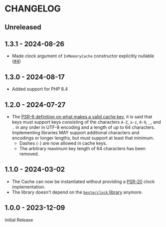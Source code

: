 # CHANGELOG

## Unreleased

## 1.3.1 - 2024-08-26

* Made clock argument of `InMemoryCache` constructor explicitly nullable
  ([#4](https://github.com/beste/in-memory-cache-php/pull/4))

## 1.3.0 - 2024-08-17

* Added support for PHP 8.4

## 1.2.0 - 2024-07-27

* The [PSR-6 definition on what makes a valid cache key](https://www.php-fig.org/psr/psr-6/#definitions), it is said that
  keys must support keys consisting of the characters `A-Z`, `a-z`, `0-9`, `_`, and `.` in any order in UTF-8
  encoding and a length of up to 64 characters. Implementing libraries MAY support additional characters and encodings
  or longer lengths, but must support at least that minimum.
  * Dashes (`-`) are now allowed in cache keys.
  * The arbitrary maximum key length of 64 characters has been removed.


## 1.1.0 - 2024-03-02

* The Cache can now be instantiated without providing a [PSR-20](https://www.php-fig.org/psr/psr-20/) clock implementation.
* The library doesn't depend on the [`beste/clock` library](https://github.com/beste/clock) anymore.

## 1.0.0 - 2023-12-09

Initial Release
